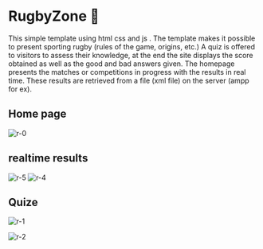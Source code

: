 <h1>RugbyZone 🏈 </h1>

This simple template using html css and js . The template makes it possible to present  sporting  rugby (rules of the game, origins, etc.)
A quiz is offered to visitors to assess their knowledge, at the end the site displays the score obtained as well as the good and bad answers given.
The homepage presents the matches or competitions in progress with the results in real time. These results are retrieved from a file (xml file) on the server (ampp for ex).

<h2>Home page</h2>

![r-0](https://github.com/safia-itouchene/html-css-javascript-template/assets/115651730/d388aa92-0741-46d7-aafa-dd23ccdedcdf)

<h2>realtime results</h2>

![r-5](https://github.com/safia-itouchene/html-css-javascript-template/assets/115651730/36066fff-2156-45f7-922b-a6c73115be28)
![r-4](https://github.com/safia-itouchene/html-css-javascript-template/assets/115651730/9ebce90b-f245-43b5-822a-ceb730524f1c)

<h2>Quize</h2>

![r-1](https://github.com/safia-itouchene/html-css-javascript-template/assets/115651730/3ed5c263-3a4a-416d-8108-781abeff5e14)


![r-2](https://github.com/safia-itouchene/html-css-javascript-template/assets/115651730/a50948b5-5a83-430f-a01a-4e7e72da93bf)




